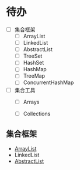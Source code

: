 # 待办
- [ ] 集合框架
  - [ ] ArrayList
  - [ ] LinkedList
  - [ ] AbstractList
  - [ ] TreeSet
  - [ ] HashSet
  - [ ] HashMap
  - [ ] TreeMap
  - [ ] ConcurrentHashMap
- [ ] 集合工具
  - [ ] Arrays
  - [ ] Collections


## 集合框架

- [ArrayList](./CollectionsSource/ArrayList.md)
- LinkedList
- [AbstractList](./CollectionsSource/AbstractList.md)
